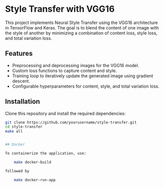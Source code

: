 # Style Transfer with VGG16

This project implements Neural Style Transfer using the VGG16 architecture in TensorFlow and Keras. The goal is to blend the content of one image with the style of another by minimizing a combination of content loss, style loss, and total variation loss.

## Features

- Preprocessing and deprocessing images for the VGG16 model.
- Custom loss functions to capture content and style.
- Training loop to iteratively update the generated image using gradient descent.
- Configurable hyperparameters for content, style, and total variation loss.

## Installation

Clone this repository and install the required dependencies:

```bash
git clone https://github.com/yourusername/style-transfer.git
cd style-transfer
make all


## Docker

To containerize the application, use:

    make docker-build

followed by

    make docker-run-app
